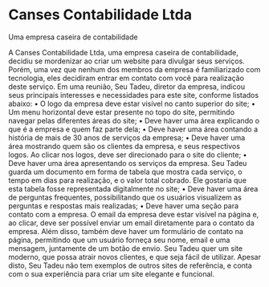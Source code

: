 # Canses Contabilidade Ltda
 Uma empresa caseira de contabilidade

 A Canses Contabilidade Ltda, uma empresa caseira de contabilidade, decidiu se mordenizar ao criar um website para divulgar seus serviços. Porém, uma vez que nenhum dos membros da empresa é familiarizado com tecnologia, eles decidiram entrar em contato com você para realização deste serviço. Em uma reunião, Seu Tadeu, diretor da empresa, indicou seus principais interesses e necessidades para este site, conforme listados abaixo: • O logo da empresa deve estar visível no canto superior do site; • Um menu horizontal deve estar presente no topo do site, permitindo navegar pelas diferentes áreas do site; • Deve haver uma área explicando o que é a empresa e quem faz parte dela; • Deve haver uma área contando a história de mais de 30 anos de serviços da empresa; • Deve haver uma área mostrando quem são os clientes da empresa, e seus respectivos logos. Ao clicar nos logos, deve ser direcionado para o site do cliente; • Deve haver uma área apresentando os serviços da empresa. Seu Tadeu guarda um documento em forma de tabela que mostra cada serviço, o tempo em dias para realização, e o valor total cobrado. Ele gostaria que esta tabela fosse representada digitalmente no site; • Deve haver uma área de perguntas frequentes, possibilitando que os usuários visualizem as perguntas e respostas mais realizadas; • Deve haver uma seção para contato com a empresa. O email da empresa deve estar visível na página e, ao clicar, deve ser possível enviar um email diretamente para o contato da empresa. Além disso, também deve haver um formulário de contato na página, permitindo que um usuário forneça seu nome, email e uma mensagem, juntamente de um botão de envio. Seu Tadeu quer um site moderno, que possa atrair novos clientes, e que seja fácil de utilizar. Apesar disto, Seu Tadeu não tem exemplos de outros sites de referência, e conta com o sua experiência para criar um site elegante e funcional.
